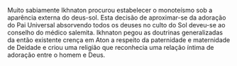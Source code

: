 ﻿Muito sabiamente Ikhnaton procurou estabelecer o monoteísmo sob a aparência externa do deus-sol. Esta decisão de aproximar-se da adoração do Pai Universal absorvendo todos os deuses no culto do Sol deveu-se ao conselho do médico salemita. Ikhnaton pegou as doutrinas generalizadas da então existente crença em Aton a respeito da paternidade e maternidade de Deidade e criou uma religião que reconhecia uma relação íntima de adoração entre o homem e Deus.